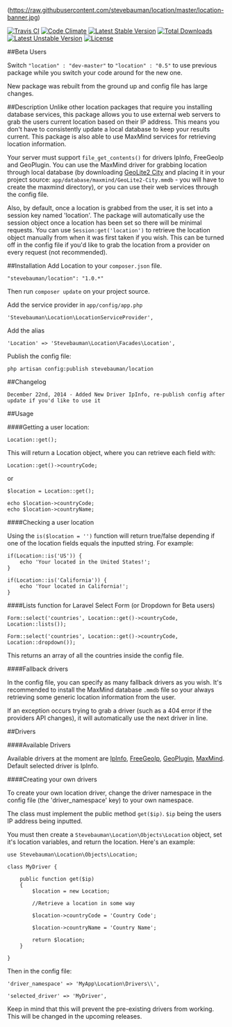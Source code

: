 (https://raw.githubusercontent.com/stevebauman/location/master/location-banner.jpg)

[![Travis CI](https://travis-ci.org/stevebauman/location.svg?branch=master)](https://travis-ci.org/stevebauman/location)
[![Code Climate](https://codeclimate.com/github/stevebauman/location/badges/gpa.svg)](https://codeclimate.com/github/stevebauman/location)
[![Latest Stable Version](https://poser.pugx.org/stevebauman/location/v/stable.svg)](https://packagist.org/packages/stevebauman/location) 
[![Total Downloads](https://poser.pugx.org/stevebauman/location/downloads.svg)](https://packagist.org/packages/stevebauman/location) 
[![Latest Unstable Version](https://poser.pugx.org/stevebauman/location/v/unstable.svg)](https://packagist.org/packages/stevebauman/location) 
[![License](https://poser.pugx.org/stevebauman/location/license.svg)](https://packagist.org/packages/stevebauman/location)

##Beta Users

Switch `"location" : "dev-master"` to `"location" : "0.5"` to use previous
package while you switch your code around for the new one.

New package was rebuilt from the ground up and config file has large changes.

##Description
Unlike other location packages that require you installing database services, this package allows you to use external web servers to grab the users current location based on their IP address.
This means you don't have to consistently update a local database to keep your results current. This package is also able to use MaxMind services for retrieving location information.

Your server must support `file_get_contents()` for drivers IpInfo, FreeGeoIp and GeoPlugin. You can use the MaxMind driver for grabbing location through local database (by downloading <a href="http://dev.maxmind.com/geoip/geoip2/geolite2/#Downloads">GeoLite2 City</a> and placing it in your project source: `app/database/maxmind/GeoLite2-City.mmdb` - you will have to create the maxmind directory), or you can use their web services through the config file.

Also, by default, once a location is grabbed from the user, it is set into a session key named 'location'. The package will automatically
use the session object once a location has been set so there will be minimal requests. You can use `Session:get('location')` to retrieve the location object manually from when it was first taken if you wish.
This can be turned off in the config file if you'd like to grab the location from a provider on every request (not recommended).

##Installation
Add Location to your `composer.json` file.

	"stevebauman/location": "1.0.*"

Then run `composer update` on your project source.

Add the service provider in `app/config/app.php`

	'Stevebauman\Location\LocationServiceProvider',
	
Add the alias

	'Location' => 'Stevebauman\Location\Facades\Location',

Publish the config file:

	php artisan config:publish stevebauman/location

##Changelog
    
    December 22nd, 2014 - Added New Driver IpInfo, re-publish config after update if you'd like to use it

##Usage

####Getting a user location:

    Location::get();

This will return a Location object, where you can retrieve each field with:

    Location::get()->countryCode;

or

    $location = Location::get();
    
    echo $location->countryCode;
    echo $location->countryName;

####Checking a user location

Using the `is($location = '')` function will return true/false depending if
one of the location fields equals the inputted string. For example:

    if(Location::is('US')) {
        echo 'Your located in the United States!';
    }

    if(Location::is('California')) {
        echo 'Your located in California!';
    }

####Lists function for Laravel Select Form (or Dropdown for Beta users)
    
    Form::select('countries', Location::get()->countryCode, Location::lists());
    
    Form::select('countries', Location::get()->countryCode, Location::dropdown());

This returns an array of all the countries inside the config file.

####Fallback drivers

In the config file, you can specify as many fallback drivers as you wish. It's recommended to install
the MaxMind database `.mmdb` file so your always retrieving some generic location information from the user.

If an exception occurs trying to grab a driver (such as a 404 error if the providers API changes), it will automatically
use the next driver in line.

##Drivers

####Available Drivers

Available drivers at the moment are [IpInfo](https://ipinfo.io/), [FreeGeoIp](https://freegeoip.net/), [GeoPlugin](http://www.geoplugin.com/), [MaxMind](https://www.maxmind.com/en/home). Default selected driver is IpInfo.

####Creating your own drivers

To create your own location driver, change the driver namespace in the config file (the 'driver_namespace' key) to your own namespace.

The class must implement the public method `get($ip)`. `$ip` being the users IP address being inputted.

You must then create a `Stevebauman\Location\Objects\Location` object, set it's location variables, and return the location. Here's an example:
    
    use Stevebauman\Location\Objects\Location;

    class MyDriver {
        
        public function get($ip)
        {
            $location = new Location;

            //Retrieve a location in some way
            
            $location->countryCode = 'Country Code';

            $location->countryName = 'Country Name';
            
            return $location;
        }

    }

Then in the config file:

    'driver_namespace' => 'MyApp\Location\Drivers\\',

    'selected_driver' => 'MyDriver',

Keep in mind that this will prevent the pre-existing drivers from working. This will be changed in the upcoming releases.